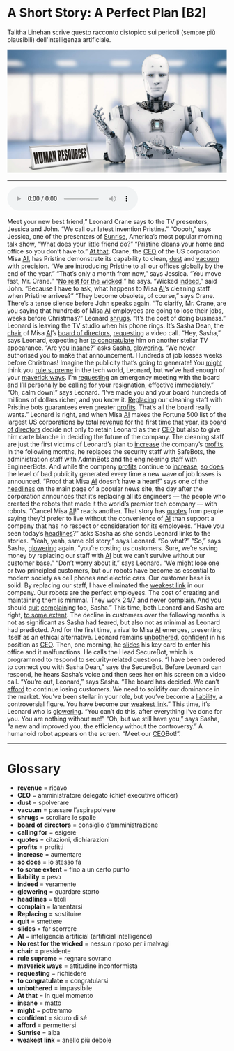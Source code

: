 # A Short Story: A Perfect Plan   [B2]

Talitha Linehan scrive questo racconto distopico sui pericoli (sempre più plausibili) dell'intelligenza artificiale.

![](A%20Short%20Story%20A%20Perfect%20Plan.jpg)

--------------

<div>
<audio controls autoplay>
    <source src="https://raw.githubusercontent.com/dartie/knowledge-base/main/English/SpeakUp/2023-05/A%20Short%20Story%20A%20Perfect%20Plan.mp3" type="audio/mpeg">
</audio>
</div>


Meet your new best friend,” Leonard Crane says to the TV presenters, Jessica and John. “We call our latest invention Pristine.”
“Ooooh,” says Jessica, one of the presenters of [Sunrise](## "alba"), America’s most popular morning talk show, “What does your little friend do?”
“Pristine cleans your home and office so you don’t have to.” [At that](## "in quel momento"), Crane, the [CEO](## "amministratore delegato (chief executive officer)") of the US corporation Misa [AI](## "inteligencia artificial (artificial intelligence)"), has Pristine demonstrate its capability to clean, [dust](## "spolverare") and [vacuum](## "passare l’aspirapolvere") with precision. “We are introducing Pristine to all our offices globally by the end of the year.”
“That’s only a month from now,” says Jessica. “You move fast, Mr. Crane.”
“[No rest for the wicked](## "nessun riposo per i malvagi")!” he says.
“Wicked [indeed](## "veramente"),” said John. “Because I have to ask, what happens to Misa [AI](## "inteligencia artificial (artificial intelligence)")’s cleaning staff when Pristine arrives?”
“They become obsolete, of course,” says Crane.
There’s a tense silence before John speaks again. “To clarify, Mr. Crane, are you saying that hundreds of Misa [AI](## "inteligencia artificial (artificial intelligence)") employees are going to lose their jobs, weeks before Christmas?”
Leonard [shrugs](## "scrollare le spalle"). “It’s the cost of doing business.”
Leonard is leaving the TV studio when his phone rings. It’s Sasha Dean, the [chair](## "presidente") of Misa [AI](## "inteligencia artificial (artificial intelligence)")’s [board of directors](## "consiglio d’amministrazione"), [requesting](## "richiedere") a video call.
“Hey, Sasha,” says Leonard, expecting her [to congratulate](## "congratularsi") him on another stellar TV appearance.
“Are you [insane](## "matto")?” asks Sasha, [glowering](## "guardare storto"). “We never authorised you to make that announcement. Hundreds of job losses weeks before Christmas! Imagine the publicity that’s going to generate! You [might](## "potremmo") think you [rule supreme](## "regnare sovrano") in the tech world, Leonard, but we’ve had enough of your [maverick ways](## "attitudine inconformista"). I’m [requesting](## "richiedere") an emergency meeting with the board and I’ll personally be [calling for](## "esigere") your resignation, effective immediately.”
“Oh, calm down!” says Leonard. “I’ve made you and your board hundreds of millions of dollars richer, and you know it. [Replacing](## "sostituire") our cleaning staff with Pristine bots guarantees even greater [profits](## "profitti"). That’s all the board really wants.”
Leonard is right, and when Misa [AI](## "inteligencia artificial (artificial intelligence)") makes the Fortune 500 list of the largest US corporations by total [revenue](## "ricavo") for the first time that year, its [board of directors](## "consiglio d’amministrazione") decide not only to retain Leonard as their [CEO](## "amministratore delegato (chief executive officer)") but also to give him carte blanche in deciding the future of the company.
The cleaning staff are just the first victims of Leonard’s plan to [increase](## "aumentare") the company’s [profits](## "profitti"). In the following months, he replaces the security staff with SafeBots, the administration staff with AdminBots and the engineering staff with EngineerBots. And while the company [profits](## "profitti") continue to [increase](## "aumentare"), [so does](## "lo stesso fa") the level of bad publicity generated every time a new wave of job losses is announced.
“Proof that Misa [AI](## "inteligencia artificial (artificial intelligence)") doesn’t have a heart!” says one of the [headlines](## "titoli") on the main page of a popular news site, the day after the corporation announces that it’s replacing all its engineers — the people who created the robots that made it the world’s premier tech company — with robots.
“Cancel Misa [AI](## "inteligencia artificial (artificial intelligence)")!” reads another. That story has [quotes](## "citazioni, dichiarazioni") from people saying they’d prefer to live without the convenience of [AI](## "inteligencia artificial (artificial intelligence)") than support a company that has no respect or consideration for its employees.
“Have you seen today’s [headlines](## "titoli")?” asks Sasha as she sends Leonard links to the stories.
“Yeah, yeah, same old story,” says Leonard. “So what?”
“So,” says Sasha, [glowering](## "guardare storto") again, “you’re costing us customers. Sure, we’re saving money by replacing our staff with [AI](## "inteligencia artificial (artificial intelligence)") but we can’t survive without our customer base.”
“Don’t worry about it,” says Leonard. “We [might](## "potremmo") lose one or two principled customers, but our robots have become as essential to modern society as cell phones and electric cars. Our customer base is solid. By replacing our staff, I have eliminated the [weakest link](## "anello più debole") in our company. Our robots are the perfect employees. The cost of creating and maintaining them is minimal. They work 24/7 and never [complain](## "lamentarsi"). And you should [quit](## "smettere") [complain](## "lamentarsi")ing too, Sasha.”
This time, both Leonard and Sasha are right, [to some extent](## "fino a un certo punto"). The decline in customers over the following months is not as significant as Sasha had feared, but also not as minimal as Leonard had predicted. And for the first time, a rival to Misa [AI](## "inteligencia artificial (artificial intelligence)") emerges, presenting itself as an ethical alternative.
Leonard remains [unbothered](## "impassibile"), [confident](## "sicuro di sé") in his position as [CEO](## "amministratore delegato (chief executive officer)"). Then, one morning, he [slides](## "far scorrere") his key card to enter his office and it malfunctions. He calls the Head SecureBot, which is programmed to respond to security-related questions.
“I have been ordered to connect you with Sasha Dean,” says the SecureBot.
Before Leonard can respond, he hears Sasha’s voice and then sees her on his screen on a video call.
“You’re out, Leonard,” says Sasha. “The board has decided. We can’t [afford](## "permettersi") to continue losing customers. We need to solidify our dominance in the market. You’ve been stellar in your role, but you’ve become a [liability](## "peso"), a controversial figure. You have become our [weakest link](## "anello più debole").”
This time, it’s Leonard who is [glowering](## "guardare storto"). “You can’t do this, after everything I’ve done for you. You are nothing without me!”
“Oh, but we still have you,” says Sasha, “a new and improved you, the efficiency without the controversy.” A humanoid robot appears on the screen. “Meet our [CEO](## "amministratore delegato (chief executive officer)")Bot!”.

--------------

<div style = "display:block; clear:both; page-break-after:always;"></div>

# Glossary
* **revenue** = ricavo
* **CEO** = amministratore delegato (chief executive officer)
* **dust** = spolverare
* **vacuum** = passare l’aspirapolvere
* **shrugs** = scrollare le spalle
* **board of directors** = consiglio d’amministrazione
* **calling for** = esigere
* **quotes** = citazioni, dichiarazioni
* **profits** = profitti
* **increase** = aumentare
* **so does** = lo stesso fa
* **to some extent** = fino a un certo punto
* **liability** = peso
* **indeed** = veramente
* **glowering** = guardare storto
* **headlines** = titoli
* **complain** = lamentarsi
* **Replacing** = sostituire
* **quit** = smettere
* **slides** = far scorrere
* **AI** = inteligencia artificial (artificial intelligence)
* **No rest for the wicked** = nessun riposo per i malvagi
* **chair** = presidente
* **rule supreme** = regnare sovrano
* **maverick ways** = attitudine inconformista
* **requesting** = richiedere
* **to congratulate** = congratularsi
* **unbothered** = impassibile
* **At that** = in quel momento
* **insane** = matto
* **might** = potremmo
* **confident** = sicuro di sé
* **afford** = permettersi
* **Sunrise** = alba
* **weakest link** = anello più debole
